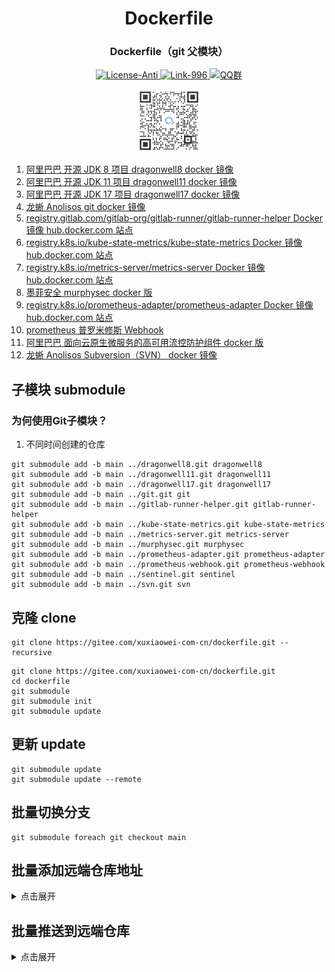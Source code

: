 <div align="center" style="text-align: center;">
    <h1>Dockerfile</h1>
    <h3>Dockerfile（git 父模块）</h3>
    <a target="_blank" href="https://github.com/996icu/996.ICU/blob/master/LICENSE">
        <img alt="License-Anti" src="https://img.shields.io/badge/License-Anti 996-blue.svg">
    </a>
    <a target="_blank" href="https://996.icu/#/zh_CN">
        <img alt="Link-996" src="https://img.shields.io/badge/Link-996.icu-red.svg">
    </a>
    <a target="_blank" href="https://qm.qq.com/cgi-bin/qm/qr?k=ZieC6s1WB4njfVbrDHYgoNS8YpT26VtF&jump_from=webapi">
        <img alt="QQ群" src="https://img.shields.io/badge/QQ群-696503132-blue.svg"/>
    </a>
</div>

<p></p>

<div align="center" style="text-align: center;">
    <a target="_blank" href="https://work.weixin.qq.com/gm/75cfc47d6a341047e4b6aca7389bdfa8">
        <img alt="企业微信群" src="static/wechat-work.jpg" height="100"/>
    </a>
</div>

1. [阿里巴巴 开源 JDK 8 项目 dragonwell8 docker 镜像](https://gitee.com/xuxiaowei-com-cn/dragonwell8.git)
2. [阿里巴巴 开源 JDK 11 项目 dragonwell11 docker 镜像](https://gitee.com/xuxiaowei-com-cn/dragonwell11.git)
3. [阿里巴巴 开源 JDK 17 项目 dragonwell17 docker 镜像](https://gitee.com/xuxiaowei-com-cn/dragonwell17.git)
4. [龙蜥 Anolisos git docker 镜像](https://gitee.com/xuxiaowei-com-cn/git.git)
5. [registry.gitlab.com/gitlab-org/gitlab-runner/gitlab-runner-helper Docker 镜像 hub.docker.com 站点](https://gitee.com/xuxiaowei-com-cn/gitlab-runner-helper.git)
6. [registry.k8s.io/kube-state-metrics/kube-state-metrics Docker 镜像 hub.docker.com 站点](https://gitee.com/xuxiaowei-com-cn/kube-state-metrics.git)
7. [registry.k8s.io/metrics-server/metrics-server Docker 镜像 hub.docker.com 站点](https://gitee.com/xuxiaowei-com-cn/metrics-server.git)
8. [墨菲安全 murphysec docker 版](https://gitee.com/xuxiaowei-com-cn/murphysec.git)
9. [registry.k8s.io/prometheus-adapter/prometheus-adapter Docker 镜像 hub.docker.com 站点](https://gitee.com/xuxiaowei-com-cn/prometheus-adapter.git)
10. [prometheus 普罗米修斯 Webhook](https://gitee.com/xuxiaowei-com-cn/prometheus-webhook.git)
11. [阿里巴巴 面向云原生微服务的高可用流控防护组件 docker 版](https://gitee.com/xuxiaowei-com-cn/sentinel.git)
12. [龙蜥 Anolisos Subversion（SVN） docker 镜像](https://gitee.com/xuxiaowei-com-cn/svn.git)

## 子模块 submodule

### 为何使用Git子模块？

1. 不同时间创建的仓库

```shell
git submodule add -b main ../dragonwell8.git dragonwell8
git submodule add -b main ../dragonwell11.git dragonwell11
git submodule add -b main ../dragonwell17.git dragonwell17
git submodule add -b main ../git.git git
git submodule add -b main ../gitlab-runner-helper.git gitlab-runner-helper
git submodule add -b main ../kube-state-metrics.git kube-state-metrics
git submodule add -b main ../metrics-server.git metrics-server
git submodule add -b main ../murphysec.git murphysec
git submodule add -b main ../prometheus-adapter.git prometheus-adapter
git submodule add -b main ../prometheus-webhook.git prometheus-webhook
git submodule add -b main ../sentinel.git sentinel
git submodule add -b main ../svn.git svn
```

## 克隆 clone

```shell
git clone https://gitee.com/xuxiaowei-com-cn/dockerfile.git --recursive
```

```shell
git clone https://gitee.com/xuxiaowei-com-cn/dockerfile.git
cd dockerfile
git submodule
git submodule init
git submodule update
```

## 更新 update

```shell
git submodule update
git submodule update --remote
```

## 批量切换分支

```shell
git submodule foreach git checkout main
```

## 批量添加远端仓库地址

<details>
<summary>点击展开</summary>
git remote add gitee https://gitee.com/xuxiaowei-com-cn/dockerfile.git
git remote add gitlab https://gitlab.com/xuxiaowei-com-cn/dockerfile.git
git remote add jihulab https://jihulab.com/xuxiaowei-com-cn/dockerfile.git
git remote add github https://github.com/xuxiaowei-com-cn/dockerfile.git
git remote add gitcode https://gitcode.net/xuxiaowei-com-cn/dockerfile.git
git remote add gitlink https://gitlink.org.cn/xuxiaowei-com-cn/dockerfile.git

# Windows 需要使用 git bash

git submodule foreach 'git remote add gitee https://gitee.com/xuxiaowei-com-cn/$(basename $path).git'
git submodule foreach 'git remote add gitlab https://gitlab.com/xuxiaowei-com-cn/$(basename $path).git'
git submodule foreach 'git remote add jihulab https://jihulab.com/xuxiaowei-com-cn/$(basename $path).git'
git submodule foreach 'git remote add github https://github.com/xuxiaowei-com-cn/$(basename $path).git'
git submodule foreach 'git remote add gitcode https://gitcode.net/xuxiaowei-com-cn/$(basename $path).git'
git submodule foreach 'git remote add gitlink https://gitlink.org.cn/xuxiaowei-com-cn/$(basename $path).git'
</details>

## 批量推送到远端仓库

<details>
<summary>点击展开</summary>

git fetch "origin" main:main

cd dragonwell8

git fetch "gitee" main:main

git.exe push --all --progress "gitee"

git.exe push --all --progress "gitlab"

git.exe push --all --progress "jihulab"

git.exe push --all --progress "github"

git.exe push --all --progress "gitcode"

git.exe push --all --progress "gitlink"

cd ..

cd dragonwell11

git fetch "gitee" main:main

git.exe push --all --progress "gitee"

git.exe push --all --progress "gitlab"

git.exe push --all --progress "jihulab"

git.exe push --all --progress "github"

git.exe push --all --progress "gitcode"

git.exe push --all --progress "gitlink"

cd ..

cd dragonwell17

git fetch "gitee" main:main

git.exe push --all --progress "gitee"

git.exe push --all --progress "gitlab"

git.exe push --all --progress "jihulab"

git.exe push --all --progress "github"

git.exe push --all --progress "gitcode"

git.exe push --all --progress "gitlink"

cd ..

cd git

git fetch "gitee" main:main

git.exe push --all --progress "gitee"

git.exe push --all --progress "gitlab"

git.exe push --all --progress "jihulab"

git.exe push --all --progress "github"

git.exe push --all --progress "gitcode"

git.exe push --all --progress "gitlink"

cd ..

cd gitlab-runner-helper

git fetch "gitee" main:main

git.exe push --all --progress "gitee"

git.exe push --all --progress "gitlab"

git.exe push --all --progress "jihulab"

git.exe push --all --progress "github"

git.exe push --all --progress "gitcode"

git.exe push --all --progress "gitlink"

cd ..

cd metrics-server

git fetch "gitee" main:main

git.exe push --all --progress "gitee"

git.exe push --all --progress "gitlab"

git.exe push --all --progress "jihulab"

git.exe push --all --progress "github"

git.exe push --all --progress "gitcode"

git.exe push --all --progress "gitlink"

cd ..

cd murphysec

git fetch "gitee" main:main

git.exe push --all --progress "gitee"

git.exe push --all --progress "gitlab"

git.exe push --all --progress "jihulab"

git.exe push --all --progress "github"

git.exe push --all --progress "gitcode"

git.exe push --all --progress "gitlink"

cd ..

cd svn

git fetch "gitee" main:main

git.exe push --all --progress "gitee"

git.exe push --all --progress "gitlab"

git.exe push --all --progress "jihulab"

git.exe push --all --progress "github"

git.exe push --all --progress "gitcode"

git.exe push --all --progress "gitlink"

cd ..

git.exe fetch -v --progress "origin"

git.exe push --all --progress "origin"

</details>
